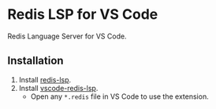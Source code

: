 # Redis LSP for VS Code

Redis Language Server for VS Code.

## Installation

1. Install [redis-lsp](https://github.com/fagnercarvalho/redis-lsp).
1. Install [vscode-redis-lsp](https://marketplace.visualstudio.com/items?itemName=fagnercarvalho.redis-lsp).
    - Open any `*.redis` file in VS Code to use the extension.

